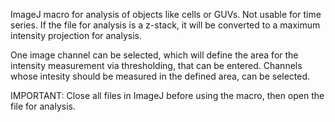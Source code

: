 ImageJ macro for analysis of objects like cells or GUVs. Not usable for time series.
If the file for analysis is a z-stack, it will be converted to a maximum intensity projection for analysis.

One image channel can be selected, which will define the area for the intensity measurement via thresholding, that can be entered.
Channels whose intesity should be measured in the defined area, can be selected.

IMPORTANT: Close all files in ImageJ before using the macro, then open the file for analysis.
